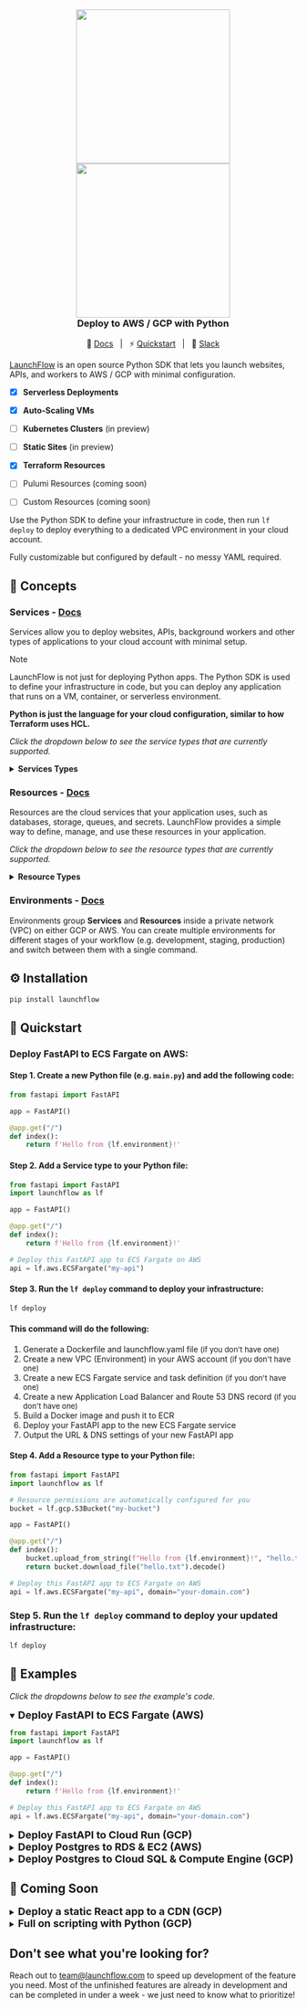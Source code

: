 <div align="center" style="display: flex; flex-direction: column; justify-content: center; margin-top: 16px; margin-bottom: 16px;">
    <a style="align-self: center" href="https://launchflow.com/#gh-dark-mode-only" target="_blank">
        <img  height="auto" width="270" src="https://storage.googleapis.com/launchflow-public-images/launchflow-logo-dark.png#gh-dark-mode-only">
    </a>
    <a style="align-self: center" href="https://launchflow.com/#gh-light-mode-only" target="_blank">
        <img  height="auto" width="270" src="https://storage.googleapis.com/launchflow-public-images/launchflow-logo-light.svg#gh-light-mode-only">
    </a>
    <div style="display: flex; align-content: center; gap: 4px; justify-content: center;   border-bottom: none;">
        <h3 style="margin-top: 0px; margin-bottom: 0px; border-bottom: none; text-align: start;">
            Deploy to AWS / GCP with Python
        </h3>
    </div>
</div>
<div style="text-align: center;" align="center">

📖 [Docs](https://docs.launchflow.com/) &nbsp; | &nbsp; ⚡ [Quickstart](https://docs.launchflow.com/docs/get-started) &nbsp; | &nbsp; 👋 [Slack](https://join.slack.com/t/launchflowusers/shared_invite/zt-2pc3o5cbq-HZrMzlZXW2~Xs1CABbgPKQ)

</div>

[LaunchFlow](https://launchflow.com/) is an open source Python SDK that lets you launch websites, APIs, and workers to AWS / GCP with minimal configuration.

- [x] **Serverless Deployments**
- [x] **Auto-Scaling VMs** 
- [ ] **Kubernetes Clusters** (in preview)
- [ ] **Static Sites** (in preview)
- [x] **Terraform Resources**
- [ ] Pulumi Resources (coming soon)
- [ ] Custom Resources (coming soon)


Use the Python SDK to define your infrastructure in code, then run `lf deploy` to deploy everything to a dedicated VPC environment in your cloud account.

Fully customizable but configured by default - no messy YAML required.

## 🧠 Concepts

### Services - [Docs](https://docs.launchflow.com/docs/concepts/services)

Services allow you to deploy websites, APIs, background workers and other types of applications to your cloud account with minimal setup.

> [!NOTE]
> LaunchFlow is not just for deploying Python apps. The Python SDK is used to define your infrastructure in code, but you can deploy any application that runs on a VM, container, or serverless environment.
>
> <b>Python is just the language for your cloud configuration, similar to how Terraform uses HCL.</b>

_Click the dropdown below to see the service types that are currently supported._
<details>
<summary>
<strong>Services Types</strong>
</summary>

- Static Websites
  - [ ] (AWS) S3 Static Site - coming soon
  - [ ] (GCP) GCS Static Site with Load Balancer - coming soon
  - [ ] (GCP) Firebase Static Site - coming soon
- Serverless APIs
  - [ ] (AWS) Lambda Service - coming soon
  - [x] (GCP) Cloud Run Service - [Docs](https://docs.launchflow.com/docs/services/gcp/cloud-run)
- Auto-Scaling VMs
  - [x] (AWS) ECS Fargate Service - [Docs](https://docs.launchflow.com/docs/services/aws/ec2-fargate) 
  - [x] (GCP) Compute Engine Service - [Docs](https://docs.launchflow.com/docs/services/gcp/compute-engine)
- Kubernetes Clusters
  - [ ] (AWS) EKS - coming soon
  - [x] (GCP) GKE - [Docs](https://docs.launchflow.com/docs/services/gcp/gke)

</details>



### Resources - [Docs](https://docs.launchflow.com/docs/concepts/resources)

Resources are the cloud services that your application uses, such as databases, storage, queues, and secrets. LaunchFlow provides a simple way to define, manage, and use these resources in your application.

_Click the dropdown below to see the resource types that are currently supported._
<details>
<summary>
<strong>Resource Types</strong>
</summary>

  - Cloud Storage
    - [x] (AWS) S3 Bucket - [Docs](https://docs.launchflow.com/docs/resources/aws/s3-bucket)
    - [x] (GCP) GCS Bucket - [Docs](https://docs.launchflow.com/docs/resources/gcp/gcs-bucket)
  - Postgres
    - [x] (AWS) RDS Postgres - [Docs](https://docs.launchflow.com/docs/resources/aws/rds-postgres)
    - [x] (GCP) Cloud SQL Postgres - [Docs](https://docs.launchflow.com/docs/resources/gcp/cloud-sql-postgres)
  - Redis
    - [x] (AWS) ElastiCache Redis - [Docs](https://docs.launchflow.com/docs/resources/aws/elasticache-redis)
    - [x] (GCP) Memorystore Redis - [Docs](https://docs.launchflow.com/docs/resources/gcp/memorystore-redis)
  - Task Queues
    - [x] (AWS) SQS Queue - [Docs](https://docs.launchflow.com/docs/resources/aws/sqs-queue)
    - [x] (GCP) Pub/Sub - [Docs](https://docs.launchflow.com/docs/resources/gcp/pubsub-topic)
    - [x] (GCP) Cloud Tasks - [Docs](https://docs.launchflow.com/docs/resources/gcp/cloud-tasks-queue)
  - Secrets
    - [x] (AWS) Secrets Manager - [Docs](https://docs.launchflow.com/docs/resources/aws/secrets-manager)
    - [x] (GCP) Secret Manager - [Docs](https://docs.launchflow.com/docs/resources/gcp/secret-manager)
  - Custom Domains
    - [x] (AWS) Route 53 - [Docs](https://docs.launchflow.com/docs/resources/aws/route53-domain)
    - [x] (GCP) Custom Domain Mapping - [Docs](https://docs.launchflow.com/docs/resources/gcp/custom-domain-mapping)
  - Monitoring & Alerts
    - [ ] (AWS) CloudWatch - coming soon
    - [ ] (GCP) StackDriver - coming soon
  - Custom Terraform Resources - coming soon
  - Custom Pulumi Resources - coming soon

</details>

### Environments - [Docs](https://docs.launchflow.com/docs/concepts/environments)

Environments group **Services** and **Resources** inside a private network (VPC) on either GCP or AWS. You can create multiple environments for different stages of your workflow (e.g. development, staging, production) and switch between them with a single command.

</details>

## ⚙️ Installation

```bash
pip install launchflow
```

## 🚀 Quickstart

### Deploy FastAPI to ECS Fargate on AWS:

#### Step 1. Create a new Python file (e.g. `main.py`) and add the following code:

```python
from fastapi import FastAPI

app = FastAPI()

@app.get("/")
def index():
    return f'Hello from {lf.environment}!'
```

#### Step 2. Add a Service type to your Python file:

```python
from fastapi import FastAPI
import launchflow as lf

app = FastAPI()

@app.get("/")
def index():
    return f'Hello from {lf.environment}!'

# Deploy this FastAPI app to ECS Fargate on AWS
api = lf.aws.ECSFargate("my-api")
```

#### Step 3. Run the `lf deploy` command to deploy your infrastructure:

```bash
lf deploy
```

#### This command will do the following:
1. Generate a Dockerfile and launchflow.yaml file <font size="-1">(if you don't have one)</font>
2. Create a new VPC (Environment) in your AWS account <font size="-1">(if you don't have one)</font>
3. Create a new ECS Fargate service and task definition <font size="-1">(if you don't have one)</font>
4. Create a new Application Load Balancer and Route 53 DNS record <font size="-1">(if you don't have one)</font>
5. Build a Docker image and push it to ECR
6. Deploy your FastAPI app to the new ECS Fargate service
7. Output the URL & DNS settings of your new FastAPI app

#### Step 4. Add a Resource type to your Python file:

```python
from fastapi import FastAPI
import launchflow as lf

# Resource permissions are automatically configured for you
bucket = lf.gcp.S3Bucket("my-bucket")

app = FastAPI()

@app.get("/")
def index():
    bucket.upload_from_string(f"Hello from {lf.environment}!", "hello.txt")
    return bucket.download_file("hello.txt").decode()

# Deploy this FastAPI app to ECS Fargate on AWS
api = lf.aws.ECSFargate("my-api", domain="your-domain.com")
```

### Step 5. Run the `lf deploy` command to deploy your updated infrastructure:

```bash
lf deploy
```

## 📖 Examples

_Click the dropdowns below to see the example's code._

<details open>
<summary><b><font size="+1">Deploy FastAPI to ECS Fargate (AWS)</font></b></summary>

```python
from fastapi import FastAPI
import launchflow as lf

app = FastAPI()

@app.get("/")
def index():
    return f'Hello from {lf.environment}!'

# Deploy this FastAPI app to ECS Fargate on AWS
api = lf.aws.ECSFargate("my-api", domain="your-domain.com")
```

</details>


<details>
<summary><b><font size="+1">Deploy FastAPI to Cloud Run (GCP)</font></b></summary>

```python
from fastapi import FastAPI
import launchflow as lf

app = FastAPI()

@app.get("/")
def index():
    return f'Hello from {lf.environment}!'

# Deploy Postgres hosted on (GCP) Cloud SQL 
api = lf.gcp.CloudRun("my-api", domain="your-domain.com")
```

</details>


<details>


<summary><b><font size="+1">Deploy Postgres to RDS & EC2 (AWS)</font></b></summary>

```python
import launchflow as lf

# Create / Connect to a Postgres Cluster on CloudSQL
postgres = lf.aws.RDSPostgres("postgres-cluster", disk_size_gb=10)

# Or on a Compute Engine VM
postgres = lf.aws.ComputeEnginePostgres("postgres-vm")

if __name__ == "__main__":
    # Built-in utility methods for using Postgres
    postgres.query("SELECT * FROM my_table")

    # Built-in connectors for Python ORMs
    postgres.sqlalchemy_engine()
    postgres.django_settings()
```

</details>

<details>
<summary><b><font size="+1">Deploy Postgres to Cloud SQL & Compute Engine (GCP)</font></b></summary>

```python
import launchflow as lf

# Create / Connect to a Postgres Cluster on CloudSQL
postgres = lf.gcp.CloudSQLPostgres("postgres-cluster", disk_size_gb=10)

# Or on a Compute Engine VM
postgres = lf.gcp.ComputeEnginePostgres("postgres-vm")

if __name__ == "__main__":
    # Built-in utility methods for using Postgres
    postgres.query("SELECT * FROM my_table")

    # Built-in connectors for Python ORMs
    postgres.sqlalchemy_engine()
    postgres.django_settings()
```

</details>

## 👀 Coming Soon

<details>
<summary><b><font size="+1">Deploy a static React app to a CDN (GCP)</font></b></summary>

> [!IMPORTANT]  
> This example is not yet available in the LaunchFlow Python SDK.

```python
import launchflow as lf

# Deploy a static React app to a GCS Bucket with a CDN
bucket = lf.gcp.BackendBucket(
    "react-app", "./dst" domain=f"{lf.environment}.app.launchflow.com"
)

if __name__ == "__main__":
   # Use Python to easily automate non-Python applications
  print(f"Bucket URL: {bucket.url}")
```

</details>

<details>
<summary><b><font size="+1">Full on scripting with Python  (GCP)</font></b></summary>

> [!IMPORTANT]  
> This example is not yet available in the LaunchFlow Python SDK.

```python
import launchflow as lf


backend = lf.gcp.CloudRun(
    "fastapi-api", domain=f"{lf.environment}.api.launchflow.com"
)

frontend = lf.gcp.BackendBucket(
    "react-static-app",
    static_directory="./dst",
    domain=f"{lf.environment}.console.launchflow.com",
    env={
        "LAUNCHFLOW_API_URL": backend.url
    }
)

result = lf.deploy(backend, frontend, environment="dev")

if not result.successful:
    print(result.error)
    exit(1)

print(f"Frontend URL: {frontend.url}")
print(f"Backend URL: {backend.url}")
```

</details>

## Don't see what you're looking for?
Reach out to team@launchflow.com to speed up development of the feature you need. Most of the unfinished features are already in development and can be completed in under a week - we just need to know what to prioritize!